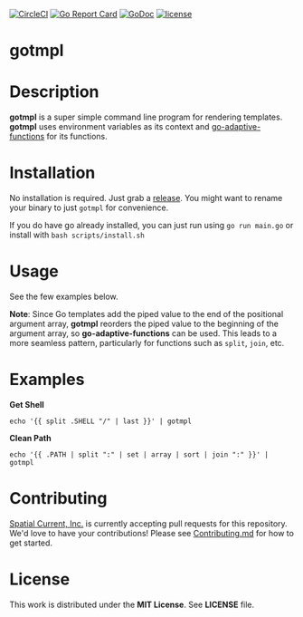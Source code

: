 [![CircleCI](https://circleci.com/gh/spatialcurrent/gotmpl/tree/master.svg?style=svg)](https://circleci.com/gh/spatialcurrent/gotmpl/tree/master) [![Go Report Card](https://goreportcard.com/badge/spatialcurrent/gotmpl)](https://goreportcard.com/report/spatialcurrent/gotmpl)  [![GoDoc](https://godoc.org/github.com/spatialcurrent/gotmpl?status.svg)](https://godoc.org/github.com/spatialcurrent/gotmpl) [![license](http://img.shields.io/badge/license-MIT-red.svg?style=flat)](https://github.com/spatialcurrent/gotmpl/blob/master/LICENSE)

# gotmpl

# Description

**gotmpl** is a super simple command line program for rendering templates.  **gotmpl** uses environment variables as its context and [go-adaptive-functions](https://github.com/spatialcurrent/go-adaptive-functions) for its functions.

# Installation

No installation is required.  Just grab a [release](https://github.com/spatialcurrent/gotmpl/releases).  You might want to rename your binary to just `gotmpl` for convenience.

If you do have go already installed, you can just run using `go run main.go` or install with `bash scripts/install.sh`

# Usage

See the few examples below.

**Note**: Since Go templates add the piped value to the end of the positional argument array, **gotmpl** reorders the piped value to the beginning of the argument array, so **go-adaptive-functions** can be used.  This leads to a more seamless pattern, particularly for functions such as `split`, `join`, etc.

# Examples

**Get Shell**

```shell
echo '{{ split .SHELL "/" | last }}' | gotmpl
```

**Clean Path**

```shell
echo '{{ .PATH | split ":" | set | array | sort | join ":" }}' | gotmpl
```

# Contributing

[Spatial Current, Inc.](https://spatialcurrent.io) is currently accepting pull requests for this repository.  We'd love to have your contributions!  Please see [Contributing.md](https://github.com/spatialcurrent/gotmpl/blob/master/CONTRIBUTING.md) for how to get started.

# License

This work is distributed under the **MIT License**.  See **LICENSE** file.
